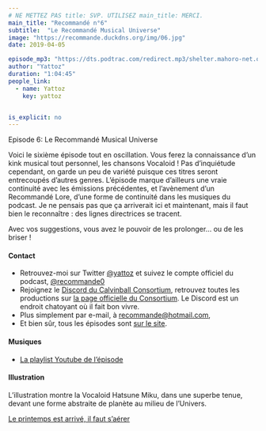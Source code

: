 ```yaml
---
# NE METTEZ PAS title: SVP. UTILISEZ main_title: MERCI.
main_title: "Recommandé n°6"
subtitle:  "Le Recommandé Musical Universe"
image: "https://recommande.duckdns.org/img/06.jpg"
date: 2019-04-05

episode_mp3: "https://dts.podtrac.com/redirect.mp3/shelter.mahoro-net.org/~yattoz/recommande/episodes/episode06.mp3"
author: "Yattoz"
duration: "1:04:45"
people_link: 
  - name: Yattoz
    key: yattoz


is_explicit: no
---
```


<PodcastHeader/>

<!-- ECRIRE LA DESCRIPTION DE L'EPISODE SOUS CETTE LIGNE -->


 Episode 6: Le Recommandé Musical Universe 

<p>Voici le sixième épisode tout en oscillation. Vous ferez la connaissance d’un kink musical tout personnel, les chansons Vocaloid ! Pas d’inquiétude cependant, on garde un peu de variété puisque ces titres seront entrecoupés d’autres genres. L’épisode marque d’ailleurs une vraie continuité avec les émissions précédentes, et l’avènement d’un Recommandé Lore, d’une forme de continuité dans les musiques du podcast. Je ne pensais pas que ça arriverait ici et maintenant, mais il faut bien le reconnaître : des lignes directrices se tracent.</p>

<p>Avec vos suggestions, vous avez le pouvoir de les prolonger… ou de les briser !</p>

<h4>Contact</h4>

<ul>
  <li>Retrouvez-moi sur Twitter <a href="https://twitter.com/yattoz" rel="nofollow">@yattoz</a> et suivez le compte officiel du podcast, <a href="https://twitter.com/recommande0" rel="nofollow">@recommande0</a></li>
  <li>Rejoignez le <a href="https://discord.gg/4RnA9v7" rel="nofollow">Discord du Calvinball Consortium</a>, retrouvez toutes les productions sur <a href="https://calvinballradio.wordpress.com/" rel="nofollow">la page officielle du Consortium</a>. Le Discord est un endroit chatoyant où il fait bon vivre.</li>
  <li>Plus simplement par e-mail, à <a href="mailto:recommande@hotmail.com" rel="nofollow">recommande@hotmail.com</a>,</li>
  <li>Et bien sûr, tous les épisodes sont <a href="https://recommande.duckdns.org" rel="nofollow">sur le site</a>.</li>
</ul>

<h4>Musiques</h4>

<ul>
  <li><a href="https://www.youtube.com/playlist?list=PLNjXbZkItxtYnKKArTzVllfJwfEii5hPG" rel="nofollow">La playlist Youtube de l’épisode</a></li>
</ul>

<h4>Illustration</h4>

<p>L’illustration montre la Vocaloid Hatsune Miku, dans une superbe tenue, devant une forme abstraite de planète au milieu de l’Univers.</p>

<p><a href="https://www.youtube.com/watch?v=0MIK7bb69xk" rel="nofollow">Le printemps est arrivé, il faut s’aérer</a></p>


